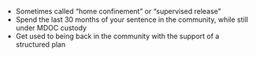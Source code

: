 - Sometimes called “home confinement” or “supervised release”
- Spend the last 30 months of your sentence in the community, while still under MDOC custody
- Get used to being back in the community with the support of a structured plan
